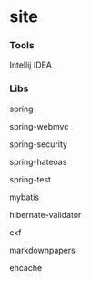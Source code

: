 site
====

### Tools

Intellij IDEA

### Libs

spring

spring-webmvc

spring-security

spring-hateoas

spring-test

mybatis

hibernate-validator

cxf

markdownpapers

ehcache



